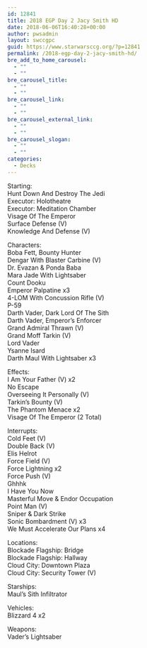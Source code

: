 ```yaml
---
id: 12841
title: 2018 EGP Day 2 Jacy Smith HD
date: 2018-06-06T16:40:28+00:00
author: pwsadmin
layout: swccgpc
guid: https://www.starwarsccg.org/?p=12841
permalink: /2018-egp-day-2-jacy-smith-hd/
bre_add_to_home_carousel:
  - ""
  - ""
bre_carousel_title:
  - ""
  - ""
bre_carousel_link:
  - ""
  - ""
bre_carousel_external_link:
  - ""
  - ""
bre_carousel_slogan:
  - ""
  - ""
categories:
  - Decks
---
```

Starting:  
Hunt Down And Destroy The Jedi  
Executor: Holotheatre  
Executor: Meditation Chamber  
Visage Of The Emperor  
Surface Defense (V)  
Knowledge And Defense (V)

Characters:  
Boba Fett, Bounty Hunter  
Dengar With Blaster Carbine (V)  
Dr. Evazan & Ponda Baba  
Mara Jade With Lightsaber  
Count Dooku  
Emperor Palpatine x3  
4-LOM With Concussion Rifle (V)  
P-59  
Darth Vader, Dark Lord Of The Sith  
Darth Vader, Emperor&#8217;s Enforcer  
Grand Admiral Thrawn (V)  
Grand Moff Tarkin (V)  
Lord Vader  
Ysanne Isard  
Darth Maul With Lightsaber x3

Effects:  
I Am Your Father (V) x2  
No Escape  
Overseeing It Personally (V)  
Tarkin&#8217;s Bounty (V)  
The Phantom Menace x2  
Visage Of The Emperor (2 Total)

Interrupts:  
Cold Feet (V)  
Double Back (V)  
Elis Helrot  
Force Field (V)  
Force Lightning x2  
Force Push (V)  
Ghhhk  
I Have You Now  
Masterful Move & Endor Occupation  
Point Man (V)  
Sniper & Dark Strike  
Sonic Bombardment (V) x3  
We Must Accelerate Our Plans x4

Locations:  
Blockade Flagship: Bridge  
Blockade Flagship: Hallway  
Cloud City: Downtown Plaza  
Cloud City: Security Tower (V)

Starships:  
Maul&#8217;s Sith Infiltrator

Vehicles:  
Blizzard 4 x2

Weapons:  
Vader&#8217;s Lightsaber